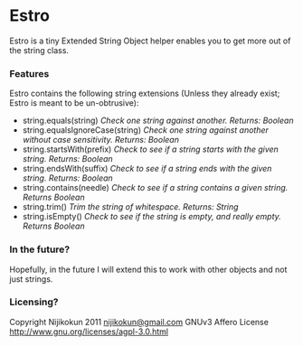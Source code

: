 # Estro

Estro is a tiny Extended String Object helper enables you to get more out of the string class.

### Features

Estro contains the following string extensions (Unless they already exist; Estro is meant to be un-obtrusive):

* string.equals(string) *Check one string against another. Returns: Boolean*
* string.equalsIgnoreCase(string) *Check one string against another without case sensitivity. Returns: Boolean*
* string.startsWith(prefix) *Check to see if a string starts with the given string. Returns: Boolean*
* string.endsWith(suffix) *Check to see if a string ends with the given string. Returns: Boolean*
* string.contains(needle) *Check to see if a string contains a given string. Returns Boolean*
* string.trim() *Trim the string of whitespace. Returns: String*
* string.isEmpty() *Check to see if the string is empty, and really empty. Returns Boolean*

### In the future?

Hopefully, in the future I will extend this to work with other objects and not just strings.

### Licensing?

Copyright Nijikokun 2011 <nijikokun@gmail.com>
GNUv3 Affero License <http://www.gnu.org/licenses/agpl-3.0.html>